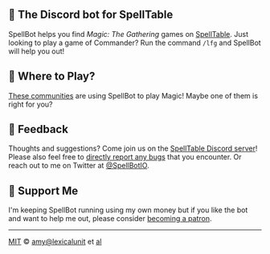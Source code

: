 ## 🎲 **The Discord bot for SpellTable**

SpellBot helps you find _Magic: The Gathering_ games on [SpellTable][spelltable]. Just looking to play a game of Commander? Run the command `/lfg` and SpellBot will help you out!

## **🔭 Where to Play?**

[These communities][where-to-play] are using SpellBot to play Magic! Maybe one of them is right for you?

## **🎤 Feedback**

Thoughts and suggestions? Come join us on the
[SpellTable Discord server][discord-invite]! Please also feel free
to [directly report any bugs][issues] that you encounter. Or reach out
to me on Twitter at [@SpellBotIO][follow].

## **🙌 Support Me**

I'm keeping SpellBot running using my own money but if you like the bot and want
to help me out, please consider [becoming a patron][patreon].

---

[MIT][mit] © [amy@lexicalunit][lexicalunit] et [al][contributors]

[contributors]: https://github.com/lexicalunit/spellbot/graphs/contributors
[discord-invite]: https://discord.gg/zXzgqMN
[follow]: https://twitter.com/intent/follow?screen_name=SpellBotIO
[issues]: https://github.com/lexicalunit/spellbot/issues
[lexicalunit]: http://github.com/lexicalunit
[mit]: https://opensource.org/licenses/MIT
[patreon]: https://www.patreon.com/lexicalunit
[spelltable]: https://spelltable.wizards.com/
[where-to-play]: https://spellbot.io/#where-to-play
